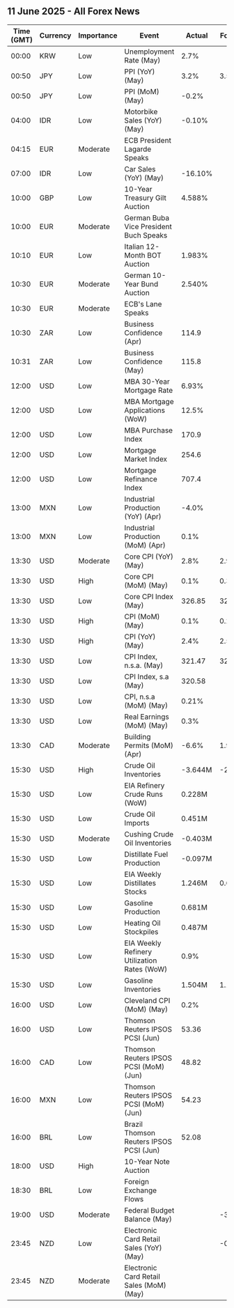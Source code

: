 ## 11 June 2025 - All Forex News

| Time (GMT) | Currency | Importance | Event | Actual | Forecast | Previous |
|------|----------|------------|-------|--------|----------|----------|
| 00:00 | KRW | Low | Unemployment Rate (May) | 2.7% |  | 2.7% |
| 00:50 | JPY | Low | PPI (YoY) (May) | 3.2% | 3.5% | 4.1% |
| 00:50 | JPY | Low | PPI (MoM) (May) | -0.2% |  | 0.3% |
| 04:00 | IDR | Low | Motorbike Sales (YoY) (May) | -0.10% |  | -3.00% |
| 04:15 | EUR | Moderate | ECB President Lagarde Speaks |  |  |  |
| 07:00 | IDR | Low | Car Sales (YoY) (May) | -16.10% |  | 5.00% |
| 10:00 | GBP | Low | 10-Year Treasury Gilt Auction | 4.588% |  | 4.673% |
| 10:00 | EUR | Moderate | German Buba Vice President Buch Speaks |  |  |  |
| 10:10 | EUR | Low | Italian 12-Month BOT Auction | 1.983% |  | 1.959% |
| 10:30 | EUR | Moderate | German 10-Year Bund Auction | 2.540% |  | 2.660% |
| 10:30 | EUR | Moderate | ECB's Lane Speaks |  |  |  |
| 10:30 | ZAR | Low | Business Confidence (Apr) | 114.9 |  | 123.5 |
| 10:31 | ZAR | Low | Business Confidence (May) | 115.8 |  | 114.9 |
| 12:00 | USD | Low | MBA 30-Year Mortgage Rate | 6.93% |  | 6.92% |
| 12:00 | USD | Low | MBA Mortgage Applications (WoW) | 12.5% |  | -3.9% |
| 12:00 | USD | Low | MBA Purchase Index | 170.9 |  | 155.0 |
| 12:00 | USD | Low | Mortgage Market Index | 254.6 |  | 226.4 |
| 12:00 | USD | Low | Mortgage Refinance Index | 707.4 |  | 611.8 |
| 13:00 | MXN | Low | Industrial Production (YoY) (Apr) | -4.0% |  | 1.9% |
| 13:00 | MXN | Low | Industrial Production (MoM) (Apr) | 0.1% |  | -1.2% |
| 13:30 | USD | Moderate | Core CPI (YoY) (May) | 2.8% | 2.9% | 2.8% |
| 13:30 | USD | High | Core CPI (MoM) (May) | 0.1% | 0.3% | 0.2% |
| 13:30 | USD | Low | Core CPI Index (May) | 326.85 | 327.32 | 326.43 |
| 13:30 | USD | High | CPI (MoM) (May) | 0.1% | 0.2% | 0.2% |
| 13:30 | USD | High | CPI (YoY) (May) | 2.4% | 2.5% | 2.3% |
| 13:30 | USD | Low | CPI Index, n.s.a. (May) | 321.47 | 321.73 | 320.80 |
| 13:30 | USD | Low | CPI Index, s.a (May) | 320.58 |  | 320.32 |
| 13:30 | USD | Low | CPI, n.s.a (MoM) (May) | 0.21% |  | 0.31% |
| 13:30 | USD | Low | Real Earnings (MoM) (May) | 0.3% |  | 0.0% |
| 13:30 | CAD | Moderate | Building Permits (MoM) (Apr) | -6.6% | 1.9% | -5.3% |
| 15:30 | USD | High | Crude Oil Inventories | -3.644M | -2.400M | -4.304M |
| 15:30 | USD | Low | EIA Refinery Crude Runs (WoW) | 0.228M |  | 0.670M |
| 15:30 | USD | Low | Crude Oil Imports | 0.451M |  | 0.389M |
| 15:30 | USD | Moderate | Cushing Crude Oil Inventories | -0.403M |  | 0.576M |
| 15:30 | USD | Low | Distillate Fuel Production | -0.097M |  | 0.182M |
| 15:30 | USD | Low | EIA Weekly Distillates Stocks | 1.246M | 0.600M | 4.230M |
| 15:30 | USD | Low | Gasoline Production | 0.681M |  | -0.714M |
| 15:30 | USD | Low | Heating Oil Stockpiles | 0.487M |  | -0.282M |
| 15:30 | USD | Low | EIA Weekly Refinery Utilization Rates (WoW) | 0.9% |  | 3.2% |
| 15:30 | USD | Low | Gasoline Inventories | 1.504M | 1.100M | 5.219M |
| 16:00 | USD | Low | Cleveland CPI (MoM) (May) | 0.2% |  | 0.3% |
| 16:00 | USD | Low | Thomson Reuters IPSOS PCSI (Jun) | 53.36 |  | 49.95 |
| 16:00 | CAD | Low | Thomson Reuters IPSOS PCSI (MoM) (Jun) | 48.82 |  | 48.15 |
| 16:00 | MXN | Low | Thomson Reuters IPSOS PCSI (MoM) (Jun) | 54.23 |  | 53.35 |
| 16:00 | BRL | Low | Brazil Thomson Reuters IPSOS PCSI (Jun) | 52.08 |  | 48.63 |
| 18:00 | USD | High | 10-Year Note Auction |  |  | 4.342% |
| 18:30 | BRL | Low | Foreign Exchange Flows |  |  | 1.058B |
| 19:00 | USD | Moderate | Federal Budget Balance (May) |  | -314.3B | 258.0B |
| 23:45 | NZD | Low | Electronic Card Retail Sales (YoY) (May) |  | -0.3% | -0.3% |
| 23:45 | NZD | Moderate | Electronic Card Retail Sales (MoM) (May) |  |  | 0.0% |

